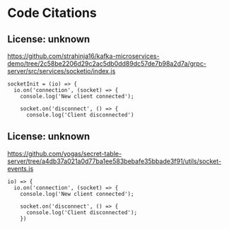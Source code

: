 # Code Citations

## License: unknown
https://github.com/strahinja16/kafka-microservices-demo/tree/2c58be2206d29c2ac5db0dd89dc57de7b98a2d7a/grpc-server/src/services/socketio/index.js

```
socketInit = (io) => {
  io.on('connection', (socket) => {
    console.log('New client connected');

    socket.on('disconnect', () => {
      console.log('Client disconnected')
```


## License: unknown
https://github.com/yogas/secret-table-server/tree/a4db37a021a0d77ba1ee583bebafe35bbade3f91/utils/socket-events.js

```
io) => {
  io.on('connection', (socket) => {
    console.log('New client connected');

    socket.on('disconnect', () => {
      console.log('Client disconnected');
    })
```

